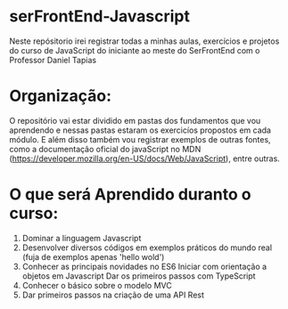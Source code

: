 # serFrontEnd-Javascript

Neste repósitorio irei registrar todas a minhas aulas, exercícios e projetos do curso de JavaScript do iniciante ao meste
do SerFrontEnd com o Professor Daniel Tapias

# Organização: 

O repositório vai estar dividido em pastas dos fundamentos que vou aprendendo e nessas pastas estaram os exercicíos propostos em cada módulo.
E além disso também vou registrar exemplos de outras fontes, como a documentação oficial do javaScript no MDN
(https://developer.mozilla.org/en-US/docs/Web/JavaScript), entre outras. 

# O que será Aprendido duranto o curso:

 1. Dominar a linguagem Javascript
 2. Desenvolver diversos códigos em exemplos práticos do mundo real (fuja de exemplos apenas 'hello wold')
 3. Conhecer as principais novidades no ES6 Iniciar com orientação a objetos em Javascript
    Dar os primeiros passos com TypeScript
 4. Conhecer o básico sobre o modelo MVC
 5. Dar primeiros passos na criação de uma API Rest


